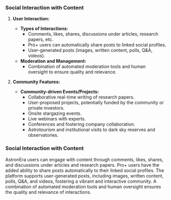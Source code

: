 ### Social Interaction with Content

1. **User Interaction:**

   - **Types of Interactions:**
     - Comments, likes, shares, discussions under articles, research papers, etc.
     - Pro+ users can automatically share posts to linked social profiles.
     - User-generated posts (images, written content, polls, Q&A, videos).
   - **Moderation and Management:**
     - Combination of automated moderation tools and human oversight to ensure quality and
       relevance.

2. **Community Features:**
   - **Community-driven Events/Projects:**
     - Collaborative real-time writing of research papers.
     - User-proposed projects, potentially funded by the community or private investors.
     - Onsite stargazing events.
     - Live webinars with experts.
     - Conferences and fostering company collaboration.
     - Astrotourism and institutional visits to dark sky reserves and observatories.

### Social Interaction with Content

AstronEra users can engage with content through comments, likes, shares, and discussions under
articles and research papers. Pro+ users have the added ability to share posts automatically to
their linked social profiles. The platform supports user-generated posts, including images, written
content, polls, Q&A, and videos, fostering a vibrant and interactive community. A combination of
automated moderation tools and human oversight ensures the quality and relevance of interactions.
